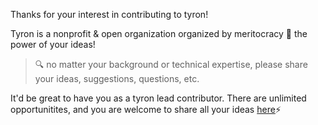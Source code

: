 Thanks for your interest in contributing to tyron! 

Tyron is a nonprofit & open organization organized by meritocracy :rainbow: the power of your ideas!
> :mag: no matter your background or technical expertise, please share your ideas, suggestions, questions, etc. 

It'd be great to have you as a tyron lead contributor. There are unlimited opportunitites, and you are welcome to share all your ideas [here](https://github.com/tyronNetwork/tyron/tree/master/ecosystem):zap:
